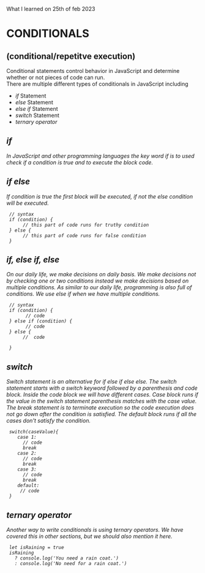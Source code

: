 What I learned on 25th of feb 2023

# CONDITIONALS 
## (conditional/repetitve execution)
<p>Conditional statements control behavior in JavaScript and determine whether or not pieces of code can run. <br>
There are multiple different types of conditionals in JavaScript including
</p>
<ul>
 <li><i>if</i> Statement</li>
 <li><i>else</i> Statement</li>
 <li><i>else if</i> Statement</li>
 <li><i>switch</i> Statement</li>
 <li><i>ternary operator<i></li>
</ul>

## if
<p>In JavaScript and other programming languages the key word if is to used check if a condition is true and to execute the block code.</p>

## if else
<p>If condition is true the first block will be executed, if not the else condition will be executed.</p>

     // syntax
     if (condition) {
          // this part of code runs for truthy condition
     } else {
          // this part of code runs for false condition
     }

## if, else if, else
<p>On our daily life, we make decisions on daily basis. We make decisions not by checking one or two conditions instead we make decisions based on multiple conditions. As similar to our daily life, programming is also full of conditions. We use else if when we have multiple conditions.</p>

     // syntax
     if (condition) {
           // code
     } else if (condition) {
           // code
     } else {
          //  code

     }

## switch
<p>Switch statement is an alternative for if else if else else. The switch statement starts with a switch keyword followed by a parenthesis and code block. Inside the code block we will have different cases. Case block runs if the value in the switch statement parenthesis matches with the case value. The break statement is to terminate execution so the code execution does not go down after the condition is satisfied. The default block runs if all the cases don't satisfy the condition.</p>

     switch(caseValue){
        case 1:
          // code
          break
        case 2:
          // code
          break
        case 3:
          // code
          break
        default:
         // code
     }

## ternary operator
<p>Another way to write conditionals is using ternary operators. We have covered this in other sections, but we should also mention it here.</p>

     let isRaining = true
     isRaining
       ? console.log('You need a rain coat.')
       : console.log('No need for a rain coat.')